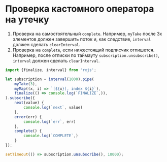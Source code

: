 # Проверка кастомного оператора на утечку

1. Проверка на самостоятельный `complete`. Например, `myTake` после 3х элементов должен завершить поток и, как следствие, `interval` должен сделать `clearInterval`.
2. Проверка на `complete`, если нижестоящий подписчик отпишется. Например, после отписки по таймауту `subscription.unsubscribe()`, `interval` должен сделать `clearInterval`.

```typescript
import {finalize, interval} from 'rxjs';

let subscription = interval(1000).pipe(
    myTake(3),
    myMap((x, i) => `[${x}], index ${i}`),
    finalize(() => console.log(`FINALIZE`,)),
).subscribe({
    next(value) {
        console.log(`next`, value)
    },
    error(err) {
        console.log(`err`, err)
    },
    complete() {
        console.log(`COMPLETE`,)
    }
});

setTimeout(() => subscription.unsubscribe(), 10000);
```
